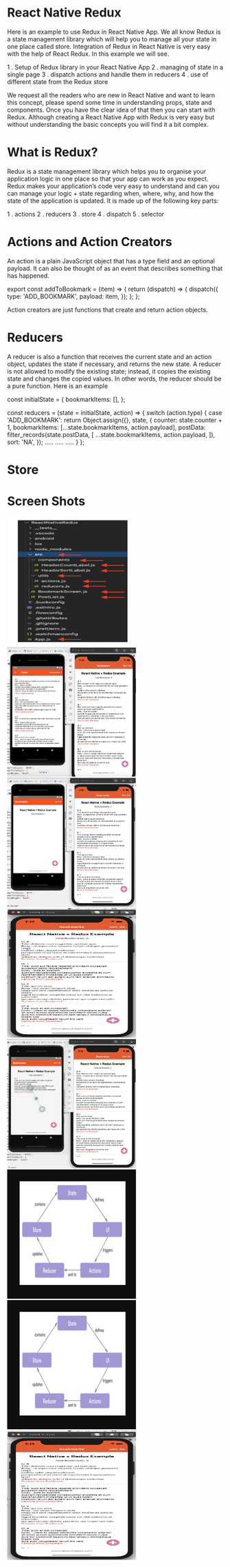 #  React Native Redux
Here is an example to use Redux in React Native App. We all know Redux is a state management library which will help you to
manage all your state in one place called store. Integration of Redux in React Native is very easy with the help of React Redux.
In this example we will see.

1 . Setup of Redux library in your React Native App
2 . managing of state in a single page
3 . dispatch actions and handle them in reducers
4 . use of different state from the Redux store


We request all the readers who are new in React Native and want to learn this concept, please spend some time in understanding props,
state and components. Once you have the clear idea of that then you can start with Redux.
Although creating a React Native App with Redux is very easy but without understanding the basic concepts you will find it a bit complex.
# What is Redux?

Redux is a state management library which helps you to organise your application logic in one place so that your app can work as you expect.
Redux makes your application’s code very easy to understand and can you can manage your logic + state regarding when, where, why,
and how the state of the application is updated. It is made up of the following key parts:

1 . actions
2 . reducers
3 . store
4 . dispatch
5 . selector
 
# Actions and Action Creators

An action is a plain JavaScript object that has a type field and an optional payload. 
It can also be thought of as an event that describes something that has happened.


export const addToBookmark = (item) => {
  return (dispatch) => {
    dispatch({
      type: 'ADD_BOOKMARK',
      payload: item,
    });
  };
};

 
Action creators are just functions that create and return action objects.


# Reducers

A reducer is also a function that receives the current state and an action object, updates the state if necessary,
and returns the new state. A reducer is not allowed to modify the existing state; instead,
it copies the existing state and changes the copied values. In other words, the reducer should be a pure function. Here is an example

const initialState = {
  bookmarkItems: [],
};

const reducers = (state = initialState, action) => {
  switch (action.type) {
    case 'ADD_BOOKMARK':
      return Object.assign({}, state, {
        counter: state.counter + 1,
        bookmarkItems: [...state.bookmarkItems, action.payload],
        postData: filter_records(state.postData, [
          ...state.bookmarkItems,
          action.payload,
        ]),
        sort: 'NA',
      });
    .....
    .....
    .....
  }
};

# Store


# Screen Shots

<img src="src/assets/images/1.png" width="300" height="300"/><img src="src/assets/images/2.png" width="300" height="300"/>
<img src="src/assets/images/3.png" width="300" height="300"/><img src="src/assets/images/4.png" width="300" height="300"/>
<img src="src/assets/images/5.png" width="300" height="300"/><img src="src/assets/images/6.png" width="300" height="300"/>
<img src="src/assets/images/7.png" width="300" height="300"/><img src="src/assets/images/4.png" width="300" height="300"/>
